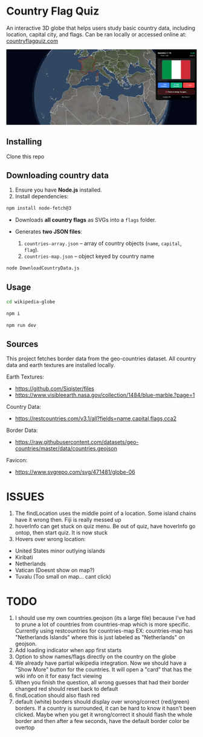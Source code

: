 # Country Flag Quiz

An interactive 3D globe that helps users study basic country data, including location, capital city, and flags. Can be ran locally or accessed online at: [countryflagquiz.com](https://www.countryflagquiz.com)

![Country Flag Quiz Example](/countryflagquizexample.png)

## Installing

Clone this repo

## Downloading country data

1. Ensure you have **Node.js** installed.
2. Install dependencies:

```bash
npm install node-fetch@3
```

- Downloads **all country flags** as SVGs into a `flags` folder.
- Generates **two JSON files**:

  1. `countries-array.json` – array of country objects (`name`, `capital`, `flag`).
  2. `countries-map.json` – object keyed by country name

```bash
node DownloadCountryData.js
```

## Usage

```bash
cd wikipedia-globe
```

```bash
npm i
```

```bash
npm run dev
```

## Sources

This project fetches border data from the geo-countries dataset. All country data and earth textures are installed locally.

Earth Textures:

- https://github.com/Siqister/files
- https://www.visibleearth.nasa.gov/collection/1484/blue-marble.?page=1

Country Data:

- https://restcountries.com/v3.1/all?fields=name,capital,flags,cca2

Border Data:

- https://raw.githubusercontent.com/datasets/geo-countries/master/data/countries.geojson

Favicon:

- https://www.svgrepo.com/svg/471481/globe-06

# ISSUES

1. The findLocation uses the middle point of a location. Some island chains have it wrong then. Fiji is really messed up
2. hoverInfo can get stuck on quiz menu. Be out of quiz, have hoverInfo go ontop, then start quiz. It is now stuck
3. Hovers over wrong location:

- United States minor outlying islands
- Kiribati
- Netherlands
- Vatican (Doesnt show on map?)
- Tuvalu (Too small on map... cant click)

# TODO

1. I should use my own countries.geojson (its a large file) because I've had to prune a lot of countries from countries-map which is more specific. Currently using restcountries for countries-map EX: countries-map has "Netherlands Islands" where this is just labeled as "Netherlands" on geojson.
2. Add loading indicator when app first starts
3. Option to show names/flags directly on the country on the globe
4. We already have partial wikipedia integration. Now we should have a "Show More" button for the countries. It will open a "card" that has the wiki info on it for easy fact viewing
5. When you finish the question, all wrong guesses that had their border changed red should reset back to default
6. findLocation should also flash red
7. default (white) borders should display over wrong/correct (red/green) borders. If a country is surrounded, it can be hard to know it hasn't been clicked. Maybe when you get it wrong/correct it should flash the whole border and then after a few seconds, have the default border color be overtop
